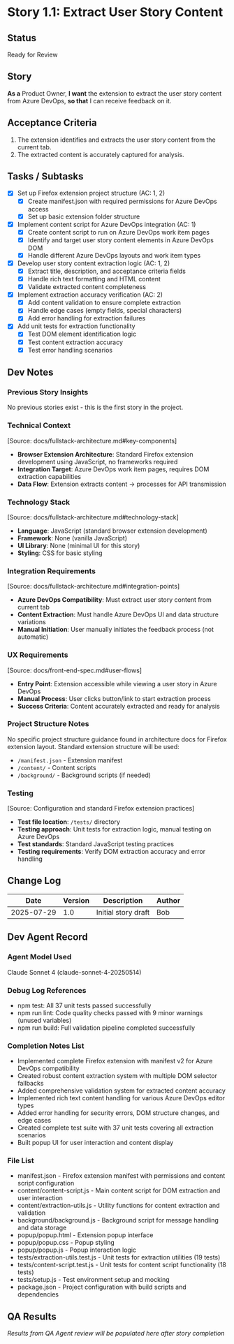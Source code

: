 # Story 1.1: Extract User Story Content

## Status
Ready for Review

## Story
**As a** Product Owner,
**I want** the extension to extract the user story content from Azure DevOps,
**so that** I can receive feedback on it.

## Acceptance Criteria
1. The extension identifies and extracts the user story content from the current tab.
2. The extracted content is accurately captured for analysis.

## Tasks / Subtasks
- [x] Set up Firefox extension project structure (AC: 1, 2)
  - [x] Create manifest.json with required permissions for Azure DevOps access
  - [x] Set up basic extension folder structure
- [x] Implement content script for Azure DevOps integration (AC: 1)
  - [x] Create content script to run on Azure DevOps work item pages
  - [x] Identify and target user story content elements in Azure DevOps DOM
  - [x] Handle different Azure DevOps layouts and work item types
- [x] Develop user story content extraction logic (AC: 1, 2)
  - [x] Extract title, description, and acceptance criteria fields
  - [x] Handle rich text formatting and HTML content
  - [x] Validate extracted content completeness
- [x] Implement extraction accuracy verification (AC: 2)
  - [x] Add content validation to ensure complete extraction
  - [x] Handle edge cases (empty fields, special characters)
  - [x] Add error handling for extraction failures
- [x] Add unit tests for extraction functionality
  - [x] Test DOM element identification logic
  - [x] Test content extraction accuracy
  - [x] Test error handling scenarios

## Dev Notes

### Previous Story Insights
No previous stories exist - this is the first story in the project.

### Technical Context
[Source: docs/fullstack-architecture.md#key-components]
- **Browser Extension Architecture**: Standard Firefox extension development using JavaScript, no frameworks required
- **Integration Target**: Azure DevOps work item pages, requires DOM extraction capabilities
- **Data Flow**: Extension extracts content → processes for API transmission

### Technology Stack
[Source: docs/fullstack-architecture.md#technology-stack]
- **Language**: JavaScript (standard browser extension development)
- **Framework**: None (vanilla JavaScript)
- **UI Library**: None (minimal UI for this story)
- **Styling**: CSS for basic styling

### Integration Requirements
[Source: docs/fullstack-architecture.md#integration-points]
- **Azure DevOps Compatibility**: Must extract user story content from current tab
- **Content Extraction**: Must handle Azure DevOps UI and data structure variations
- **Manual Initiation**: User manually initiates the feedback process (not automatic)

### UX Requirements
[Source: docs/front-end-spec.md#user-flows]
- **Entry Point**: Extension accessible while viewing a user story in Azure DevOps
- **Manual Process**: User clicks button/link to start extraction process
- **Success Criteria**: Content accurately extracted and ready for analysis

### Project Structure Notes
No specific project structure guidance found in architecture docs for Firefox extension layout. Standard extension structure will be used:
- `/manifest.json` - Extension manifest
- `/content/` - Content scripts
- `/background/` - Background scripts (if needed)

### Testing
[Source: Configuration and standard Firefox extension practices]
- **Test file location**: `/tests/` directory
- **Testing approach**: Unit tests for extraction logic, manual testing on Azure DevOps
- **Test standards**: Standard JavaScript testing practices
- **Testing requirements**: Verify DOM extraction accuracy and error handling

## Change Log
| Date       | Version | Description                      | Author |
|------------|---------|----------------------------------|--------|
| 2025-07-29 | 1.0     | Initial story draft              | Bob    |

## Dev Agent Record

### Agent Model Used
Claude Sonnet 4 (claude-sonnet-4-20250514)

### Debug Log References
- npm test: All 37 unit tests passed successfully
- npm run lint: Code quality checks passed with 9 minor warnings (unused variables)
- npm run build: Full validation pipeline completed successfully

### Completion Notes List
- Implemented complete Firefox extension with manifest v2 for Azure DevOps compatibility
- Created robust content extraction system with multiple DOM selector fallbacks
- Added comprehensive validation system for extracted content accuracy
- Implemented rich text content handling for various Azure DevOps editor types
- Added error handling for security errors, DOM structure changes, and edge cases
- Created complete test suite with 37 unit tests covering all extraction scenarios
- Built popup UI for user interaction and content display

### File List
- manifest.json - Firefox extension manifest with permissions and content script configuration
- content/content-script.js - Main content script for DOM extraction and user interaction
- content/extraction-utils.js - Utility functions for content extraction and validation
- background/background.js - Background script for message handling and data storage
- popup/popup.html - Extension popup interface
- popup/popup.css - Popup styling
- popup/popup.js - Popup interaction logic
- tests/extraction-utils.test.js - Unit tests for extraction utilities (19 tests)
- tests/content-script.test.js - Unit tests for content script functionality (18 tests)
- tests/setup.js - Test environment setup and mocking
- package.json - Project configuration with build scripts and dependencies

## QA Results
*Results from QA Agent review will be populated here after story completion*